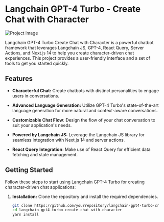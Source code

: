 

# Langchain GPT-4 Turbo - Create Chat with Character

![Project Image](https://gcdnb.pbrd.co/images/6pxj8bCEOuw5.png?o=1)

Langchain GPT-4 Turbo Create Chat with Character is a powerful chatbot framework that leverages Langchain JS, GPT-4, React Query, Server Actions, and Next.js 14 to help you create character-driven chat experiences. This project provides a user-friendly interface and a set of tools to get you started quickly.

## Features

- **Characterful Chat:** Create chatbots with distinct personalities to engage users in conversations.

- **Advanced Language Generation:** Utilize GPT-4 Turbo's state-of-the-art language generation for more natural and context-aware conversations.

- **Customizable Chat Flow:** Design the flow of your chat conversation to suit your application's needs.

- **Powered by Langchain JS:** Leverage the Langchain JS library for seamless integration with Next.js 14 and server actions.

- **React Query Integration:** Make use of React Query for efficient data fetching and state management.

## Getting Started

Follow these steps to start using Langchain GPT-4 Turbo for creating character-driven chat applications:

1. **Installation:** Clone the repository and install the required dependencies.

   ```bash
   git clone https://github.com/yourrepository/langchain-gpt4-turbo-create-chat-with-character.git
   cd langchain-gpt4-turbo-create-chat-with-character
   yarn install
